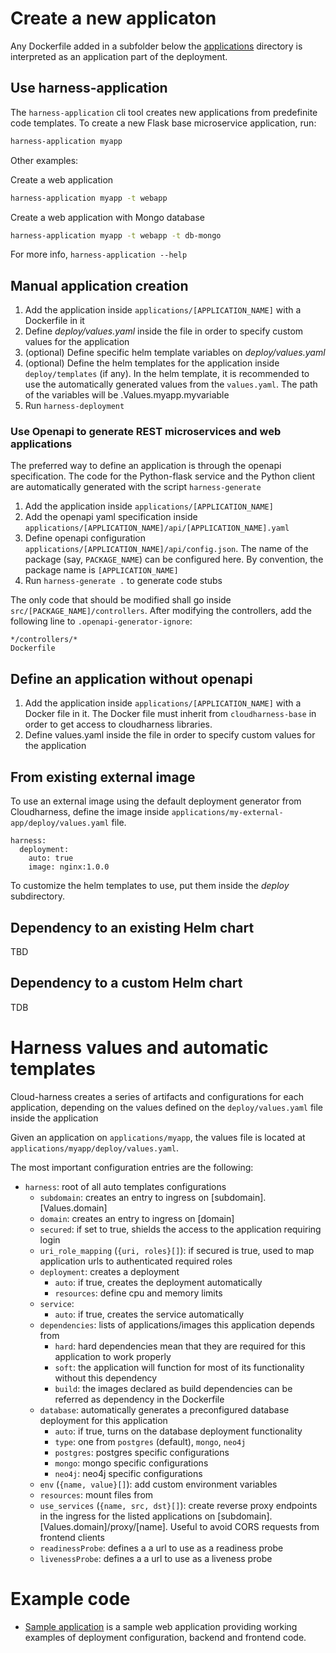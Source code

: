 # Create a new applicaton

Any Dockerfile added in a subfolder below the [applications](./applications) directory is interpreted as an application part of the deployment.

## Use harness-application

The `harness-application` cli tool creates new applications from predefinite code templates.
To create a new Flask base microservice application, run:

```bash
harness-application myapp
```

Other examples:

Create a web application
```bash
harness-application myapp -t webapp
```

Create a web application with Mongo database
```bash
harness-application myapp -t webapp -t db-mongo
```

For more info, `harness-application --help`

## Manual application creation

1. Add the application inside `applications/[APPLICATION_NAME]` with a Dockerfile in it
1. Define *deploy/values.yaml* inside the file in order to specify custom values for the application
1. (optional) Define specific helm template variables on *deploy/values.yaml*
1. (optional) Define the helm templates for the application inside `deploy/templates` (if any). In the helm template, it is recommended to use the automatically generated values from the `values.yaml`. The path of the variables will be .Values.myapp.myvariable
1. Run `harness-deployment`

### Use Openapi to generate REST microservices and web applications
The preferred way to define an application is through the openapi specification. The code for the Python-flask service 
and the Python client
are automatically generated with the script `harness-generate`

1. Add the application inside `applications/[APPLICATION_NAME]`
1. Add the openapi yaml specification inside `applications/[APPLICATION_NAME]/api/[APPLICATION_NAME].yaml`
1. Define openapi configuration `applications/[APPLICATION_NAME]/api/config.json`. The name of the package (say,
`PACKAGE_NAME`) can be configured here. By convention, the package name is `[APPLICATION_NAME]`
1. Run `harness-generate .` to generate code stubs

The only code that should be modified shall go inside `src/[PACKAGE_NAME]/controllers`.
After modifying the controllers, add the following line to `.openapi-generator-ignore`:

```
*/controllers/*
Dockerfile
```

## Define an application without openapi
1. Add the application inside `applications/[APPLICATION_NAME]` with a Docker file in it. The Docker file must inherit
from `cloudharness-base` in order to get access to cloudharness libraries.
1. Define values.yaml inside the file in order to specify custom values for the application


## From existing external image

To use an external image using the default deployment generator from Cloudharness, define the image inside `applications/my-external-app/deploy/values.yaml` file.
```
harness:
  deployment:
    auto: true
    image: nginx:1.0.0
```

To customize the helm templates to use, put them inside the *deploy* subdirectory.

## Dependency to an existing Helm chart

TBD

## Dependency to a custom Helm chart

TDB

# Harness values and automatic templates

Cloud-harness creates a series of artifacts and configurations for each application, depending
on the values defined on the `deploy/values.yaml` file inside the application

Given an application on `applications/myapp`, the values file is located at `applications/myapp/deploy/values.yaml`.

The most important configuration entries are the following:

- `harness`: root of all auto templates configurations
  - `subdomain`: creates an entry to ingress on [subdomain].[Values.domain]
  - `domain`: creates an entry to ingress on [domain]
  - `secured`: if set to true, shields the access to the application requiring login
  - `uri_role_mapping` (`{uri, roles}[]`): if secured is true, used to map application urls to authenticated required roles
  - `deployment`: creates a deployment
    - `auto`: if true, creates the deployment automatically
    - `resources`: define cpu and memory limits
  - `service`:
    - `auto`: if true, creates the service automatically
  - `dependencies`: lists of applications/images this application depends from
    - `hard`: hard dependencies mean that they are required for this application to work properly
    - `soft`: the application will function for most of its functionality without this dependency
    - `build`: the images declared as build dependencies can be referred as dependency in the Dockerfile 
  - `database`: automatically generates a preconfigured database deployment for this application
    - `auto`: if true, turns on the database deployment functionality
    - `type`: one from `postgres` (default), `mongo`, `neo4j`
    - `postgres`: postgres specific configurations
    - `mongo`: mongo specific configurations
    - `neo4j`: neo4j specific configurations
  - `env` (`{name, value}[]`): add custom environment variables 
  - `resources`: mount files from  
  - `use_services` (`{name, src, dst}[]`): create reverse proxy endpoints in the ingress for the listed applications on [subdomain].[Values.domain]/proxy/[name]. Useful to avoid CORS requests from frontend clients
  - `readinessProbe`: defines a a url to use as a readiness probe
  - `livenessProbe`: defines a a url to use as a liveness probe

# Example code
- [Sample application](../applications/samples) is a sample web application providing working examples of deployment configuration, backend and frontend code.
    

